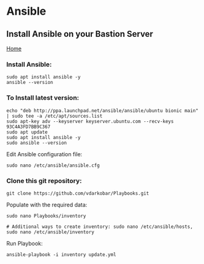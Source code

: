 # Ansible 
## Install Ansible on your Bastion Server
  
<p align="left">
  <a href="https://github.com/vdarkobar/Home_Cloud#proxmox">Home</a>
</p>  
  
### Install Ansible:
```
sudo apt install ansible -y
ansible --version
```
	
### To Install latest version:
```
echo "deb http://ppa.launchpad.net/ansible/ansible/ubuntu bionic main" | sudo tee -a /etc/apt/sources.list
sudo apt-key adv --keyserver keyserver.ubuntu.com --recv-keys 93C4A3FD7BB9C367
sudo apt update
sudo apt install ansible -y
sudo ansible --version
```
  
Edit Ansible configuration file:
```
sudo nano /etc/ansible/ansible.cfg
```
    
### Clone this git repository:
```
git clone https://github.com/vdarkobar/Playbooks.git
```
  
Populate with the required data:
```
sudo nano Playbooks/inventory			

# Additional ways to create inventory: sudo nano /etc/ansible/hosts, sudo nano /etc/ansible/inventory
```  
  
Run Playbook:
```
ansible-playbook -i inventory update.yml
```
